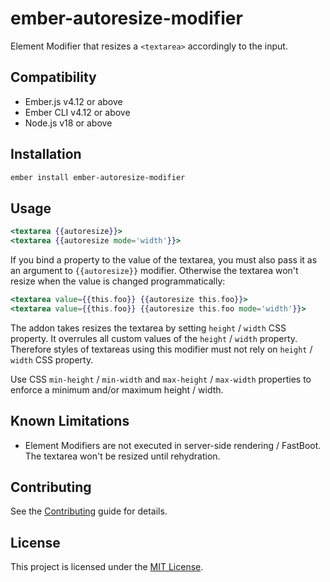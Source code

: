 # ember-autoresize-modifier

Element Modifier that resizes a `<textarea>` accordingly to the input.

## Compatibility

* Ember.js v4.12 or above
* Ember CLI v4.12 or above
* Node.js v18 or above

## Installation

```sh
ember install ember-autoresize-modifier
```

## Usage

```hbs
<textarea {{autoresize}}>
<textarea {{autoresize mode='width'}}>
```

If you bind a property to the value of the textarea, you must also pass it as
an argument to `{{autoresize}}` modifier. Otherwise the textarea won't resize
when the value is changed programmatically:

```hbs
<textarea value={{this.foo}} {{autoresize this.foo}}>
<textarea value={{this.foo}} {{autoresize this.foo mode='width'}}>
```

The addon takes resizes the textarea by setting `height` / `width` CSS
property. It overrules all custom values of the `height` / `width` property.
Therefore styles of textareas using this modifier must not rely on `height` /
`width` CSS property.

Use CSS `min-height` / `min-width` and `max-height` / `max-width` properties
to enforce a minimum and/or maximum height / width.


Known Limitations
------------------------------------------------------------------------------

- Element Modifiers are not executed in server-side rendering / FastBoot. The
  textarea won't be resized until rehydration.

## Contributing

See the [Contributing](CONTRIBUTING.md) guide for details.

## License

This project is licensed under the [MIT License](LICENSE.md).
